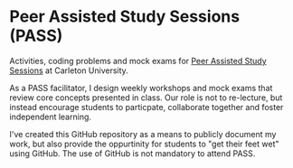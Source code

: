 # Peer Assisted Study Sessions (PASS)
Activities, coding problems and mock exams for [Peer Assisted Study Sessions](https://carleton.ca/csas/pass/) at Carleton University.

As a PASS facilitator, I design weekly workshops and mock exams that review core concepts presented in class. Our role is not to re-lecture, but instead encourage students to particpate, collaborate together and foster independent learning.

I've created this GitHub repository as a means to publicly document my work, but also provide the oppurtinity for students to "get their feet wet" using GitHub. The use of GitHub is not mandatory to attend PASS.
